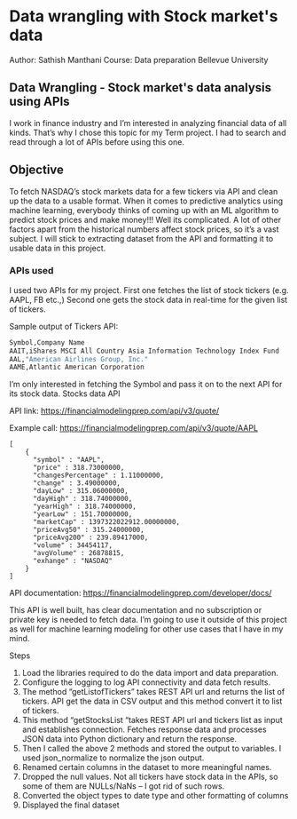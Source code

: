 # Data wrangling with Stock market's data

Author: Sathish Manthani
Course: Data preparation
Bellevue University

## Data Wrangling - Stock market's data analysis using APIs

I work in finance industry and I’m interested in analyzing financial data of all kinds. That’s why I chose this topic for my Term project. I had to search and read through a lot of APIs before using this one.

## Objective
To fetch NASDAQ’s stock markets data for a few tickers via API and clean up the data to a usable format. 
When it comes to predictive analytics using machine learning, everybody thinks of coming up with an ML algorithm to predict stock prices and make money!!! Well its complicated. A lot of other factors apart from the historical numbers affect stock prices, so it’s a vast subject. I will stick to extracting dataset from the API and formatting it to usable data in this project.
### APIs used
I used two APIs for my project. 
First one fetches the list of stock tickers (e.g. AAPL, FB etc.,)
Second one gets the stock data in real-time for the given list of tickers.

Sample output of Tickers API:
```python
Symbol,Company Name
AAIT,iShares MSCI All Country Asia Information Technology Index Fund
AAL,"American Airlines Group, Inc."
AAME,Atlantic American Corporation
```

I’m only interested in fetching the Symbol and pass it on to the next API for its stock data.
Stocks data API

API link: https://financialmodelingprep.com/api/v3/quote/

Example call: https://financialmodelingprep.com/api/v3/quote/AAPL

```
[ 
    {
      "symbol" : "AAPL",
      "price" : 318.73000000,
      "changesPercentage" : 1.11000000,
      "change" : 3.49000000,
      "dayLow" : 315.06000000,
      "dayHigh" : 318.74000000,
      "yearHigh" : 318.74000000,
      "yearLow" : 151.70000000,
      "marketCap" : 1397322022912.00000000,
      "priceAvg50" : 315.24000000,
      "priceAvg200" : 239.89417000,
      "volume" : 34454117,
      "avgVolume" : 26878815,
      "exhange" : "NASDAQ"
    } 
]

```
API documentation: https://financialmodelingprep.com/developer/docs/

This API is well built, has clear documentation and no subscription or private key is needed to fetch data. I’m going to use it outside of this project as well for machine learning modeling for other use cases that I have in my mind.

Steps
1.	Load the libraries required to do the data import and data preparation.
2.	Configure the logging to log API connectivity and data fetch results.
3.	The method “getListofTickers” takes REST API url and returns the list of tickers. API get the data in CSV output and this method convert it to list of tickers.
4.	This method “getStocksList “takes REST API url and tickers list as input and establishes connection. Fetches response data and processes JSON data into Python dictionary and return the response.
5.	Then I called the above 2 methods and stored the output to variables. I used json_normalize to normalize the json output.
6.	Renamed certain columns in the dataset to more meaningful names.
7.	Dropped the null values. Not all tickers have stock data in the APIs, so some of them are NULLs/NaNs – I got rid of such rows.
8.	Converted the object types to date type and other formatting of columns
9.	Displayed the final dataset

